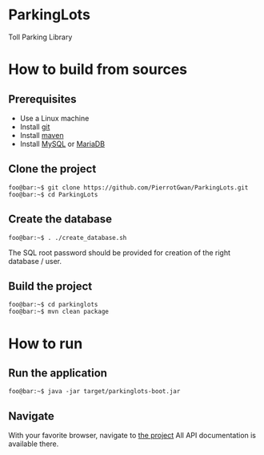 # ParkingLots
Toll Parking Library

# How to build from sources
## Prerequisites
- Use a Linux machine
- Install [git](https://git-scm.com/)
- Install [maven](https://maven.apache.org/)
- Install [MySQL](https://www.mysql.com/) or [MariaDB](https://mariadb.org/) 

## Clone the project
```console
foo@bar:~$ git clone https://github.com/PierrotGwan/ParkingLots.git
foo@bar:~$ cd ParkingLots
```
## Create the database
```console
foo@bar:~$ . ./create_database.sh
```
The SQL root password should be provided for creation of the right database / user.
## Build the project
```console
foo@bar:~$ cd parkinglots
foo@bar:~$ mvn clean package
```
# How to run
## Run the application
```console
foo@bar:~$ java -jar target/parkinglots-boot.jar
```
## Navigate
With your favorite browser, navigate to [the project](http://localhost:9999/index.html)
All API documentation is available there.
